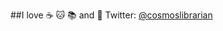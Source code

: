 ##I love :coffee: :cat: :books: and :ramen:
Twitter: [@cosmoslibrarian](https://twitter.com/cosmoslibrarian)

